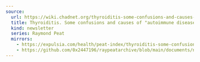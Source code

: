```yaml
---
source:
  url: https://wiki.chadnet.org/thyroiditis-some-confusions-and-causes-of-autoimmune-diseases.pdf
  title: Thyroiditis. Some confusions and causes of "autoimmune diseases"
  kind: newsletter
  series: Raymond Peat
  mirrors:
    - https://expulsia.com/health/peat-index/thyroiditis-some-confusions-and-causes-of-autoimmune-diseases.pdf
    - https://github.com/0x2447196/raypeatarchive/blob/main/documents/newsletters/thyroiditis-some-confusions-and-causes-of-autoimmune-diseases.txt
---
```

